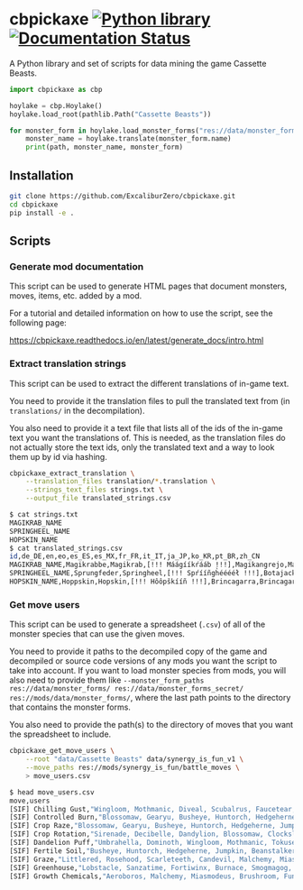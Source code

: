 # cbpickaxe [![Python library](https://github.com/ExcaliburZero/cbpickaxe/actions/workflows/python-library.yml/badge.svg)](https://github.com/ExcaliburZero/cbpickaxe/actions/workflows/python-library.yml) [![Documentation Status](https://readthedocs.org/projects/cbpickaxe/badge/?version=latest)](https://cbpickaxe.readthedocs.io/en/latest/?badge=latest)
A Python library and set of scripts for data mining the game Cassette Beasts.

```python
import cbpickaxe as cbp

hoylake = cbp.Hoylake()
hoylake.load_root(pathlib.Path("Cassette Beasts"))

for monster_form in hoylake.load_monster_forms("res://data/monster_forms/").values():
    monster_name = hoylake.translate(monster_form.name)
    print(path, monster_name, monster_form)
```

## Installation
```bash
git clone https://github.com/ExcaliburZero/cbpickaxe.git
cd cbpickaxe
pip install -e .
```

## Scripts
### Generate mod documentation
This script can be used to generate HTML pages that document monsters, moves, items, etc. added by a mod.

For a tutorial and detailed information on how to use the script, see the following page:

https://cbpickaxe.readthedocs.io/en/latest/generate_docs/intro.html

### Extract translation strings
This script can be used to extract the different translations of in-game text.

You need to provide it the translation files to pull the translated text from (in `translations/` in the decompilation).

You also need to provide it a text file that lists all of the ids of the in-game text you want the translations of. This is needed, as the translation files do not actually store the text ids, only the translated text and a way to look them up by id via hashing.
```bash
cbpickaxe_extract_translation \
    --translation_files translation/*.translation \
    --strings_text_files strings.txt \
    --output_file translated_strings.csv
```

```bash
$ cat strings.txt
MAGIKRAB_NAME
SPRINGHEEL_NAME
HOPSKIN_NAME
$ cat translated_strings.csv
id,de_DE,en,eo,es_ES,es_MX,fr_FR,it_IT,ja_JP,ko_KR,pt_BR,zh_CN
MAGIKRAB_NAME,Magikrabbe,Magikrab,[!!! Máágííkŕááb !!!],Magikangrejo,Magikangrejo,Magicrabe,Magistaceo,マギカツギ,마법게,Magikaranguejo,魔术蟹
SPRINGHEEL_NAME,Sprungfeder,Springheel,[!!! Spŕííñgh̀ééééł !!!],Botajack,Botajack,Ressortalon,Saltatore,ピョンジャック,폴짝깨비,Saltamola,弹簧腿
HOPSKIN_NAME,Hoppskin,Hopskin,[!!! Hôôpškííñ !!!],Brincagarra,Brincagarras,Sautepeau,Balzospello,ホップスキン,홉스킨,Pulagarra,蝠普金斯
```

### Get move users
This script can be used to generate a spreadsheet (`.csv`) of all of the monster species that can use the given moves.

You need to provide it paths to the decompiled copy of the game and decompiled or source code versions of any mods you want the script to take into account. If you want to load monster species from mods, you will also need to provide them like `--monster_form_paths res://data/monster_forms/ res://data/monster_forms_secret/ res://mods/data/monster_forms/`, where the last path points to the directory that contains the monster forms.

You also need to provide the path(s) to the directory of moves that you want the spreadsheet to include.
```bash
cbpickaxe_get_move_users \
    --root "data/Cassette Beasts" data/synergy_is_fun_v1 \
    --move_paths res://mods/synergy_is_fun/battle_moves \
    > move_users.csv
```

```bash
$ head move_users.csv
move,users
[SIF] Chilling Gust,"Wingloom, Mothmanic, Diveal, Scubalrus, Faucetear, Fountess, Sparktan, Zeustrike, Shining Kuneko, Undyin, Spooki-onna, Diveberg"
[SIF] Controlled Burn,"Blossomaw, Gearyu, Busheye, Huntorch, Hedgeherne, Jumpkin, Beanstalker, Draculeaf, Rockertrice, Adeptile"
[SIF] Crop Raze,"Blossomaw, Gearyu, Busheye, Huntorch, Hedgeherne, Jumpkin, Beanstalker, Draculeaf, Rockertrice, Adeptile"
[SIF] Crop Rotation,"Sirenade, Decibelle, Dandylion, Blossomaw, Clocksley, Robindam, Muskrateer, Ratcousel, Elfless, Grampus, Faerious, Busheye, Huntorch, Hedgeherne, Jumpkin, Beanstalker, Draculeaf, Pawndead, Skelevangelist, Kingrave, Queenyx"
[SIF] Dandelion Puff,"Umbrahella, Dominoth, Wingloom, Mothmanic, Tokusect, Padpole, Frillypad, Liligator, Jellyton, Shining Kuneko, Khepri, Ferriclaw, Auriclaw"
[SIF] Fertile Soil,"Busheye, Huntorch, Hedgeherne, Jumpkin, Beanstalker, Draculeaf"
[SIF] Graze,"Littlered, Rosehood, Scarleteeth, Candevil, Malchemy, Miasmodeus, Vendemon, Gumbaal, Wooltergeist, Ramtasm, Zombleat, Capricorpse, Dandylion, Blossomaw, Macabra, Folklord, Dominoth, Wingloom, Mothmanic, Tokusect, Manispear, Palangolin, Kittelly, Cat-5, Puppercut, Southpaw, Ratcousel, Terracooka, Coaldron, Jumpkin, Beanstalker, Draculeaf, Anathema, Trapwurm, Wyrmaw"
[SIF] Greenhouse,"Lobstacle, Sanzatime, Fortiwinx, Burnace, Smogmagog, Pondwalker, Sharktanker, Averevoir"
[SIF] Growth Chemicals,"Aeroboros, Malchemy, Miasmodeus, Brushroom, Fungogh, Busheye, Huntorch, Hedgeherne, Jumpkin, Beanstalker, Draculeaf, Burnace, Smogmagog, Ferriclaw, Auriclaw"
```